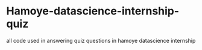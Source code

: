 # Hamoye-datascience-internship-quiz
all code used in answering quiz questions in hamoye datascience internship

